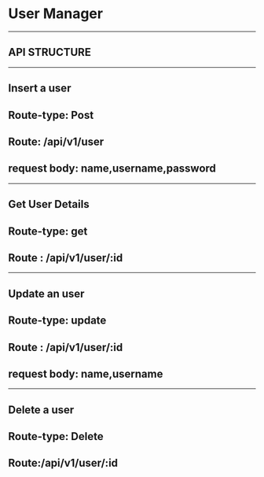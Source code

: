 # User Manager

--------------
API STRUCTURE
--------------

----------------
Insert a user
----------------
Route-type: Post
----------------
Route: /api/v1/user
----------------
request body: name,username,password
----------------
----------------
Get User Details
----------------
Route-type: get
----------------
Route : /api/v1/user/:id
----------------

----------------
Update an user
---------------
Route-type: update
---------------
Route : /api/v1/user/:id
---------------
request body: name,username
---------------

---------------
Delete a user
---------------
Route-type: Delete
---------------
Route:/api/v1/user/:id
---------------